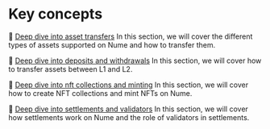 # Key concepts

📄️ [Deep dive into asset transfers](./key-concepts/dd-asset-transfers.md) In this section, we will cover the different types of assets supported on Nume and how to transfer them.

📄️ [Deep dive into deposits and withdrawals](./key-concepts/dd-asset-transfers.md) In this section, we will cover how to transfer assets between L1 and L2.

📄️ [Deep dive into nft collections and minting](./key-concepts/dd-asset-transfers.md) In this section, we will cover how to create NFT collections and mint NFTs on Nume.

📄️ [Deep dive into settlements and validators](./key-concepts/dd-asset-transfers.md) In this section, we will cover how settlements work on Nume and the role of validators in settlements.
